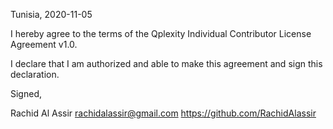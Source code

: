 Tunisia, 2020-11-05

I hereby agree to the terms of the Qplexity Individual Contributor License Agreement v1.0.

I declare that I am authorized and able to make this agreement and sign this declaration.

Signed,

Rachid Al Assir rachidalassir@gmail.com https://github.com/RachidAlassir
